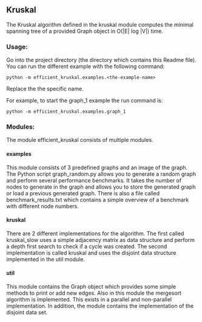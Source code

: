 ## Kruskal

The Kruskal algorithm defined in the kruskal module computes the minimal spanning tree of a provided Graph object in O(|E| log |V|) time.

### Usage:

Go into the project directory (the directory which contains this Readme file). You can run the different example with
the following command:

```commandline
python -m efficient_kruskal.examples.<the-example-name>
```

Replace the <the-example-name> the specific name.

For example, to start the graph_1 example the run command is:

```commandline
python -m efficient_kruskal.examples.graph_1
```

### Modules:

The module efficient_kruskal consists of multiple modules.

#### examples

This module consists of 3 predefined graphs and an image of the graph. The Python script graph_random.py allows you to
generate a random graph and perform several performance benchmarks. It takes the number of nodes to generate in the
graph and allows you to store the generated graph or load a previous generated graph. There is also a file called
benchmark_results.txt which contains a simple overview of a benchmark with different node numbers.

#### kruskal

There are 2 different implementations for the algorithm. The first called kruskal_slow uses a simple adjacency matrix as
data structure and perform a depth first search to check if a cycle was created. The second implementation is called
kruskal and uses the disjoint data structure implemented in the util module.

#### util

This module contains the Graph object which provides some simple methods to print or add new edges. Also in this module
the mergesort algorithm is implemented. This exists in a parallel and non-parallel implementation. In addition, the
module contains the implementation of the disjoint data set.
